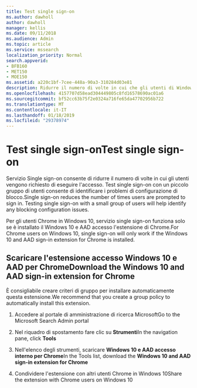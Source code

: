 ```yaml
---
title: Test single sign-on
ms.author: dawholl
author: dawholl
manager: kellis
ms.date: 09/11/2018
ms.audience: Admin
ms.topic: article
ms.service: mssearch
localization_priority: Normal
search.appverid:
- BFB160
- MET150
- MOE150
ms.assetid: a220c1bf-7cee-448a-90a3-310284d03e81
description: Ridurre il numero di volte in cui che gli utenti di Windows 10 vengono richiesto di accedere a Microsoft Search e Office 365
ms.openlocfilehash: 4157707d58ead304449805c8fd16578690ac01a6
ms.sourcegitcommit: bf52cc63b75f2e0324a716fe65da47702956b722
ms.translationtype: MT
ms.contentlocale: it-IT
ms.lasthandoff: 01/18/2019
ms.locfileid: "29378974"
---
```

# <a name="test-single-sign-on"></a><span data-ttu-id="39d8e-103">Test single sign-on</span><span class="sxs-lookup"><span data-stu-id="39d8e-103">Test single sign-on</span></span>

<span data-ttu-id="39d8e-p101">Servizio Single sign-on consente di ridurre il numero di volte in cui gli utenti vengono richiesto di eseguire l'accesso. Test single sign-on con un piccolo gruppo di utenti consente di identificare i problemi di configurazione di blocco.</span><span class="sxs-lookup"><span data-stu-id="39d8e-p101">Single sign-on reduces the number of times users are prompted to sign in. Testing single sign-on with a small group of users will help identify any blocking configuration issues.</span></span> 
  
<span data-ttu-id="39d8e-106">Per gli utenti Chrome in Windows 10, servizio single sign-on funziona solo se è installato il Windows 10 e AAD accesso l'estensione di Chrome.</span><span class="sxs-lookup"><span data-stu-id="39d8e-106">For Chrome users on Windows 10, single sign-on will only work if the Windows 10 and AAD sign-in extension for Chrome is installed.</span></span> 
  
## <a name="download-the-windows-10-and-aad-sign-in-extension-for-chrome"></a><span data-ttu-id="39d8e-107">Scaricare l'estensione accesso Windows 10 e AAD per Chrome</span><span class="sxs-lookup"><span data-stu-id="39d8e-107">Download the Windows 10 and AAD sign-in extension for Chrome</span></span>

<span data-ttu-id="39d8e-108">È consigliabile creare criteri di gruppo per installare automaticamente questa estensione.</span><span class="sxs-lookup"><span data-stu-id="39d8e-108">We recommend that you create a group policy to automatically install this extension.</span></span>
  
1. <span data-ttu-id="39d8e-109">Accedere al portale di amministrazione di ricerca Microsoft</span><span class="sxs-lookup"><span data-stu-id="39d8e-109">Go to the Microsoft Search Admin portal</span></span>
    
2. <span data-ttu-id="39d8e-110">Nel riquadro di spostamento fare clic su **Strumenti**</span><span class="sxs-lookup"><span data-stu-id="39d8e-110">In the navigation pane, click **Tools**</span></span>
    
3. <span data-ttu-id="39d8e-111">Nell'elenco degli strumenti, scaricare **Windows 10 e AAD accesso interno per Chrome**</span><span class="sxs-lookup"><span data-stu-id="39d8e-111">In the Tools list, download the **Windows 10 and AAD sign-in extension for Chrome**</span></span>
    
4. <span data-ttu-id="39d8e-112">Condividere l'estensione con altri utenti Chrome in Windows 10</span><span class="sxs-lookup"><span data-stu-id="39d8e-112">Share the extension with Chrome users on Windows 10</span></span>

  


